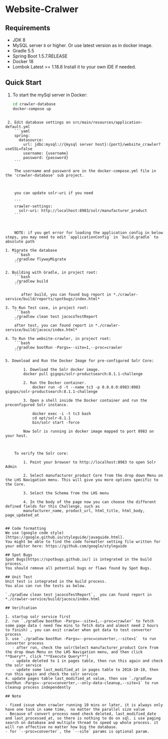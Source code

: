 
# Website-Cralwer

## Requirements
* JDK 8
* MySQL server `8` or higher. Or use latest version as in docker image.
* Gradle 5.5
* Spring Boot 1.5.7.RELEASE
* Docker 18
* Lombok Latest >= 1.18.8 Install it to your own IDE if needed.

## Quick Start

1. To start the mySql server in Docker:
   ```bash
   cd crawler-database
   docker-compose up
```
   
 2. Edit database settings on src/main/resources/application-default.yml
    ```yaml
    spring:
      datasource:
        url: jdbc:mysql://{mysql server host}:{port}/website_crawler?useSSL=false
        username: {username}
        password: {password}
    ```
    
    The username and password are in the docker-compose.yml file in the 'crawler-database' sub project.
    
    

    you can update solr-uri if you need
    
    ```
    crawler-settings:
      solr-uri: http://localhost:8983/solr/manufacturer_product
    ```
    
    
    
    NOTE: if you get error for loading the application config in below steps, you may need to edit `applicationConfig` in `build.gradle` to absolute path
    
1. Migrate the database
    ```bash
    ./gradlew flywayMigrate
    ```
    
2. Building with Gradle, in project root:
    ```bash
    ./gradlew build
    ```
    
       after build, you can found bug report in *./⁨crawler-service⁩/build⁩/⁨reports⁩/⁨spotbugs⁩/index.html*
    
3. To Run Test case, in project root:
    ```bash
    ./gradlew clean test jacocoTestReport
    ```
    after test, you can found report in *./crawler-service/build/jacoco/index.html*
    
4. To Run the website-crawler, in project root:
    ```bash
    ./gradlew bootRun -Pargs=--site=1,--proc=crawler
    ```
    
5. Download and Run the Docker Image for pre-configured Solr Core:
  
		1. Download the Solr docker image.
		docker pull gigops/solr-productsearch:8.1.1-challenge
		
		2. Run the Docker container. 
			docker run -d -t --name tc3 -p 0.0.0.0:8983:8983 gigops/solr-productsearch:8.1.1-challenge
		
		3. Open a shell inside the Docker container and run the preconfigured Solr instance.
			 
			docker exec -i -t tc3 bash
			cd opt/solr-8.1.1
			bin/solr start -force
		
		Now Solr is running in docker image mapped to port 8983 on your host.	
	
	
	
	To verify the Solr core:
	
		1. Point your browser to http://localhost:8983 to open Solr Admin
		
		2. Select manufacturer_product Core from the drop down Menu on the LHS Navigation menu. This will give you more options specific to the Core. 
		
		3. Select the Schema from the LHS menu
		
		4. In the body of the page now you can choose the different defined fields for this Challenge, such as
		manufacturer_name, product_url, html_title, html_body, page_updated_at


## Code formatting
We use (google code style)[https://google.github.io/styleguide/javaguide.html].  
You might be able to find the code formatter setting file written for your editor here: https://github.com/google/styleguide

## Spot Bugs
Spot Bugs[https://spotbugs.github.io/] is integrated in the build process.
You should remove all potential bugs or flaws found by Spot Bugs.

## Unit Test
Unit test is integrated in the build process.
You also can run the tests as below.

`./gradlew clean test jacocoTestReport`,  you can found report in *./crawler-service/build/jacoco/index.html

## Verifcation

1. startup solr service first
2. run `./gradlew bootRun -Pargs=--site=1,--proc=crawler` to fetch some page data ( need few mins to fetch data and almost need 2 hours to finish) , you can exit crawler when got data to test converter process
3. use `./gradlew bootRun -Pargs=--proc=converter,--site=1`  to run converter process
   - after run, check the solr(Select manufacturer_product Core from the drop down Menu on the LHS Navigation menu, and then click **Query**, click "**Execute Query**")
   - update deleted to 1 in pages table, then run this again and check the solr service
   - update some last_modified_at in pages table to 2018-10-10, then run this again and check the solr service
4. update pages table last_modified_at value, then use `./gradlew bootRun -Pargs=--proc=converter,--only-data-cleanup,--site=1` to run cleanup process independently

## Note

- fixed issue when crawler running 10 mins or later, it is always only have one task in same time,  no matter the parallel size value
- Because of convert process need check deleted, last_modified_date and last_processed_at, so there is nothing to do on sql. i use paging search on database and multiple thread to speed up whole process. it will run effective no matter how big the database.
- for `--proc=converter`, the `--site` params is optional param.